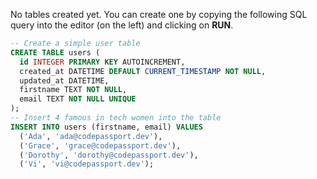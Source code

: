 No tables created yet. You can create one by copying the following SQL query into the editor (on the left) and clicking on **RUN**.

```sql
-- Create a simple user table
CREATE TABLE users (
  id INTEGER PRIMARY KEY AUTOINCREMENT,
  created_at DATETIME DEFAULT CURRENT_TIMESTAMP NOT NULL,
  updated_at DATETIME,
  firstname TEXT NOT NULL,
  email TEXT NOT NULL UNIQUE
);
-- Insert 4 famous in tech women into the table
INSERT INTO users (firstname, email) VALUES
  ('Ada', 'ada@codepassport.dev'),
  ('Grace', 'grace@codepassport.dev'),
  ('Dorothy', 'dorothy@codepassport.dev'),
  ('Vi', 'vi@codepassport.dev');
```
